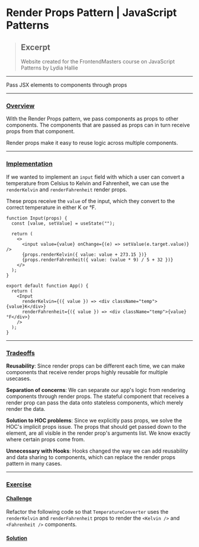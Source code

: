# Render Props Pattern | JavaScript Patterns

> ## Excerpt
> Website created for the FrontendMasters course on JavaScript Patterns by Lydia Hallie

---
Pass JSX elements to components through props

___

### [Overview](https://javascriptpatterns.vercel.app/patterns/react-patterns/conpres#overview)

With the Render Props pattern, we pass components as props to other components. The components that are passed as props can in turn receive props from that component.

Render props make it easy to reuse logic across multiple components.

___

### [Implementation](https://javascriptpatterns.vercel.app/patterns/react-patterns/conpres#implementation)

If we wanted to implement an `input` field with which a user can convert a temperature from Celsius to Kelvin and Fahrenheit, we can use the `renderKelvin` and `renderFahrenheit` render props.

These props receive the `value` of the input, which they convert to the correct temperature in either K or °F.

```
function Input(props) {
  const [value, setValue] = useState("");

  return (
    <>
      <input value={value} onChange={(e) => setValue(e.target.value)} />
      {props.renderKelvin({ value: value + 273.15 })}
      {props.renderFahrenheit({ value: (value * 9) / 5 + 32 })}
    </>
  );
}

export default function App() {
  return (
    <Input
      renderKelvin={({ value }) => <div className="temp">{value}K</div>}
      renderFahrenheit={({ value }) => <div className="temp">{value}°F</div>}
    />
  );
}
```

___

### [Tradeoffs](https://javascriptpatterns.vercel.app/patterns/react-patterns/conpres#tradeoffs)

**Reusability**: Since render props can be different each time, we can make components that receive render props highly reusable for multiple usecases.

**Separation of concerns**: We can separate our app's logic from rendering components through render props. The stateful component that receives a render prop can pass the data onto stateless components, which merely render the data.

**Solution to HOC problems**: Since we explicitly pass props, we solve the HOC's implicit props issue. The props that should get passed down to the element, are all visible in the render prop's arguments list. We know exactly where certain props come from.

**Unnecessary with Hooks**: Hooks changed the way we can add reusability and data sharing to components, which can replace the render props pattern in many cases.

___

### [Exercise](https://javascriptpatterns.vercel.app/patterns/react-patterns/conpres#exercise)

#### [Challenge](https://javascriptpatterns.vercel.app/patterns/react-patterns/conpres#challenge)

Refactor the following code so that `TemperatureConverter` uses the `renderKelvin` and `renderFahrenheit` props to render the `<Kelvin />` and `<Fahrenheit />` components.

#### [Solution](https://javascriptpatterns.vercel.app/patterns/react-patterns/conpres#solution)

